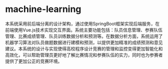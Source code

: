# machine-learning
本系统采用前后端分离的设计架构，通过使用SpringBoot框架实现后端服务，在前端使用Vue.js技术实现交互界面。系统主要功能包括：队员信息管理、参赛队伍管理、比赛成绩管理、队员训练数据分析和预测等。在数据分析方面，系统运用了机器学习算法对队员做题数据进行建模和预测，以提供更加精准的成绩预测和意见建议。本系统的设计与实现使得高校程序设计竞赛的管理和监控变得更加智能化和高效化，可以帮助管理员更好地了解比赛情况和参赛队伍的实力，同时也为参赛者提供了更加公正的竞赛环境。

